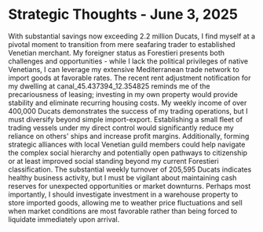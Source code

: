 # Strategic Thoughts - June 3, 2025

With substantial savings now exceeding 2.2 million Ducats, I find myself at a pivotal moment to transition from mere seafaring trader to established Venetian merchant. My foreigner status as Forestieri presents both challenges and opportunities - while I lack the political privileges of native Venetians, I can leverage my extensive Mediterranean trade network to import goods at favorable rates. The recent rent adjustment notification for my dwelling at canal_45.437394_12.354825 reminds me of the precariousness of leasing; investing in my own property would provide stability and eliminate recurring housing costs. My weekly income of over 400,000 Ducats demonstrates the success of my trading operations, but I must diversify beyond simple import-export. Establishing a small fleet of trading vessels under my direct control would significantly reduce my reliance on others' ships and increase profit margins. Additionally, forming strategic alliances with local Venetian guild members could help navigate the complex social hierarchy and potentially open pathways to citizenship or at least improved social standing beyond my current Forestieri classification. The substantial weekly turnover of 205,595 Ducats indicates healthy business activity, but I must be vigilant about maintaining cash reserves for unexpected opportunities or market downturns. Perhaps most importantly, I should investigate investment in a warehouse property to store imported goods, allowing me to weather price fluctuations and sell when market conditions are most favorable rather than being forced to liquidate immediately upon arrival.
